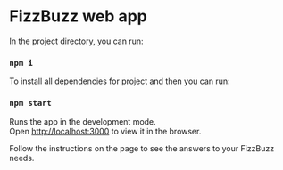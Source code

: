 # FizzBuzz web app

In the project directory, you can run:
### `npm i`
To install all dependencies for project and then you can run:

### `npm start`

Runs the app in the development mode.\
Open [http://localhost:3000](http://localhost:3000) to view it in the browser.


Follow the instructions on the page to see the answers to your FizzBuzz needs.




